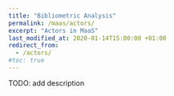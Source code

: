 ```yaml
---
title: "Bibliometric Analysis"
permalink: /maas/actors/
excerpt: "Actors in MaaS"
last_modified_at: 2020-01-14T15:00:00 +01:00
redirect_from:
  - /actors/
#toc: true
---
```


TODO: add description
